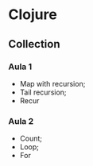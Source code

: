 # Clojure

## Collection

### Aula 1
- Map with recursion;
- Tail recursion;
- Recur

### Aula 2
- Count;
- Loop;
- For
